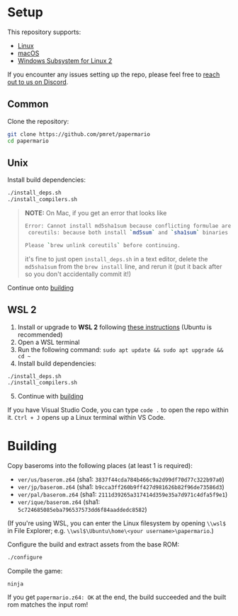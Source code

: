 # Setup

This repository supports:

- [Linux](#unix)
- [macOS](#unix)
- [Windows Subsystem for Linux 2](#wsl-2)

If you encounter any issues setting up the repo, please feel free to [reach out to us on Discord](https://discord.gg/urUm3VG).

## Common

Clone the repository:
```sh
git clone https://github.com/pmret/papermario
cd papermario
```

## Unix

Install build dependencies:
```sh
./install_deps.sh
./install_compilers.sh
```

> **NOTE:** On Mac, if you get an error that looks like
>
>```sh
>Error: Cannot install md5sha1sum because conflicting formulae are installed.
>  coreutils: because both install `md5sum` and `sha1sum` binaries
>
>Please `brew unlink coreutils` before continuing.
>```
>
>it's fine to just open `install_deps.sh` in a text editor, delete the `md5sha1sum` from the `brew install` line, and rerun it (put it back after so you don't accidentally commit it!)

Continue onto [building](#building)

## WSL 2

1. Install or upgrade to **WSL 2** following [these instructions](https://aka.ms/wsl2-install) (Ubuntu is recommended)
2. Open a WSL terminal
3. Run the following command: `sudo apt update && sudo apt upgrade && cd ~`
4. Install build dependencies:
```sh
./install_deps.sh
./install_compilers.sh
```
5. Continue with [building](#building)

If you have Visual Studio Code, you can type `code .` to open the repo within it.
`Ctrl + J` opens up a Linux terminal within VS Code.


# Building

Copy baseroms into the following places (at least 1 is required):

* `ver/us/baserom.z64` (sha1: `3837f44cda784b466c9a2d99df70d77c322b97a0`)
* `ver/jp/baserom.z64` (sha1: `b9cca3ff260b9ff427d981626b82f96de73586d3`)
* `ver/pal/baserom.z64` (sha1: `2111d39265a317414d359e35a7d971c4dfa5f9e1`)
* `ver/ique/baserom.z64` (sha1: `5c724685085eba796537573dd6f84aaddedc8582`)

(If you're using WSL, you can enter the Linux filesystem by opening `\\wsl$` in File Explorer; e.g. `\\wsl$\Ubuntu\home\<your username>\papermario`.)

Configure the build and extract assets from the base ROM:
```sh
./configure
```

Compile the game:
```
ninja
```

If you get `papermario.z64: OK` at the end, the build succeeded and the built rom matches the input rom!

